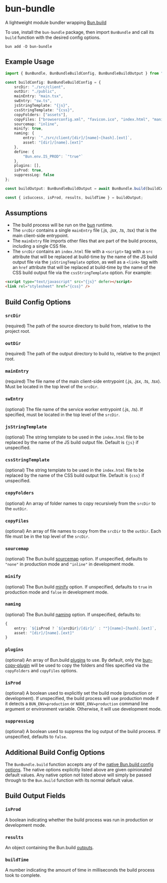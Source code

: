 # bun-bundle

A lightweight module bundler wrapping [Bun.build](https://bun.sh/docs/bundler)

To use, install the `bun-bundle` package, then import `BunBundle` and call its `build` function with the desired config options.

```
bun add -D bun-bundle
```

## Example Usage

```typescript
import { BunBundle, BunBundleBuildConfig, BunBundleBuildOutput } from "bun-bundle";

const buildConfig: BunBundleBuildConfig = {
	srcDir: "./src/client",
	outDir: "./public",
	mainEntry: "main.tsx",
	swEntry: "sw.ts",
	jsStringTemplate: "{js}",
	cssStringTemplate: "{css}",
	copyFolders: ["assets"],
	copyFiles: ["browserconfig.xml", "favicon.ico", "index.html", "manifest.json"],
	sourcemap: "inline",
	minify: true,
	naming: {
		entry: `"./src/client/[dir]/[name]~[hash].[ext]`,
		asset: "[dir]/[name].[ext]"
	},
	define: {
		"Bun.env.IS_PROD": `"true"`
	},
	plugins: [],
	isProd: true,
	suppressLog: false
};

const buildOutput: BunBundleBuildOutput = await BunBundle.build(buildConfig);

const { isSuccess, isProd, results, buildTime } = buildOutput;
```

## Assumptions

-   The build process will be run on the [bun](https://bun.sh) runtime.
-   The `srcDir` contains a single `mainEntry` file (.js, .jsx, .ts, .tsx) that is the main client-side entrypoint.
-   The `mainEntry` file imports other files that are part of the build process, including a single CSS file.
-   The `srcDir` contains an `index.html` file with a `<script>` tag with a `src` attribute that will be replaced at build-time by the name of the JS build output file via the `jsStringTemplate` option, as well as a `<link>` tag with an `href` attribute that will be replaced at build-time by the name of the CSS build output file via the `cssStringTemplate` option. For example:

```html
<script type="text/javascript" src="{js}" defer></script>
<link rel="stylesheet" href="{css}" />
```

## Build Config Options

### `srcDir`

(required) The path of the source directory to build from, relative to the project root.

### `outDir`

(required) The path of the output directory to build to, relative to the project root.

### `mainEntry`

(required) The file name of the main client-side entrypoint (.js, .jsx, .ts, .tsx). Must be located in the top level of the `srcDir`.

### `swEntry`

(optional) The file name of the service worker entrypoint (.js, .ts). If specified, must be located in the top level of the `srcDir`.

### `jsStringTemplate`

(optional) The string template to be used in the `index.html` file to be replaced by the name of the JS build output file. Default is `{js}` if unspecified.

### `cssStringTemplate`

(optional) The string template to be used in the `index.html` file to be replaced by the name of the CSS build output file. Default is `{css}` if unspecified.

### `copyFolders`

(optional) An array of folder names to copy recursively from the `srcDir` to the `outDir`.

### `copyFiles`

(optional) An array of file names to copy from the `srcDir` to the `outDir`. Each file must be in the top level of the `srcDir`.

### `sourcemap`

(optional) The Bun.build [sourcemap](https://bun.sh/docs/bundler#sourcemap) option. If unspecified, defaults to `"none"` in production mode and `"inline"` in development mode.

### `minify`

(optional) The Bun.build [minify](https://bun.sh/docs/bundler#minify) option. If unspecified, defaults to `true` in production mode and `false` in development mode.

### `naming`

(optional) The Bun.build [naming](https://bun.sh/docs/bundler#naming) option. If unspecified, defaults to:

```typescript
{
	entry: `${isProd ? `${srcDir}/[dir]/` : ""}[name]~[hash].[ext]`,
	asset: "[dir]/[name].[ext]"
}
```

### `plugins`

(optional) An array of Bun.build [plugins](https://bun.sh/docs/bundler#plugins) to use. By default, only the [bun-copy-plugin](https://github.com/jadujoel/bun-copy-plugin) will be used to copy the folders and files specified via the `copyFolders` and `copyFiles` options.

### `isProd`

(optional) A boolean used to explicitly set the build mode (production or development). If unspecified, the build process will use production mode if it detects a `BUN_ENV=production` or `NODE_ENV=production` command line argument or environment variable. Otherwise, it will use development mode.

### `suppressLog`

(optional) A boolean used to suppress the log output of the build process. If unspecified, defaults to `false`.

## Additional Build Config Options

The `BunBundle.build` function accepts any of the [native Bun.build config options](https://bun.sh/docs/bundler#api). The native options explicitly listed above are given opinionated default values. Any native option not listed above will simply be passed through to the `Bun.build` function with its normal default value.

## Build Output Fields

### `isProd`

A boolean indicating whether the build process was run in production or development mode.

### `results`

An object containing the Bun.build [outputs](https://bun.sh/docs/bundler#outputs).

### `buildTime`

A number indicating the amount of time in milliseconds the build process took to complete.
